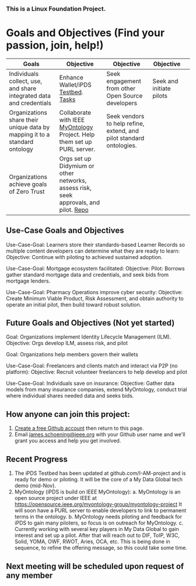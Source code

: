 ### This is a Linux Foundation Project. 
# Goals and Objectives (Find your passion, join, help!)

| Goals | Objective | Objective | Objective |   |
| ----------------------------- | -------------| ----------|  ----------| ----------|
|Individuals collect, use, and share integrated data and credentials |Enhance Wallet/iPDS [Testbed](https://iamtestingbed.com/).  [  Tasks](https://github.com/I-AM-project/tasks-for-volunteers/tree/main/Aries-Personal-Data-Store)|Seek engagement from other Open Source developers | Seek and initiate pilots |
|Organizations share their unique data by mapping it to a standard ontology|Collaborate with IEEE [MyOntology](https://opensource.ieee.org/myontology-group) Project. Help them set up PURL server. |Seek vendors to help refine, extend, and pilot standard ontologies. |
|Organizations achieve goals of Zero Trust |Orgs set up Didymium or other networks, assess risk, seek approvals, and pilot.  [Repo](https://github.com/I-AM-project/bbu-gf) | 

   


## Use-Case Goals and Objectives
Use-Case-Goal: Learners store their standards-based Learner Records so multiple content developers can determine what they are ready to learn:  Objective: Continue with piloting to achieved sustained adoption. 

Use-Case-Goal: Mortgage ecosystem facilitated: Objective: Pilot: Borrows gather standard mortgage data and credentials, and seek bids from mortgage lenders.  

Use-Case-Goal: Pharmacy Operations improve cyber security: Objective: Create Minimum Viable Product, Risk Assessment, and obtain authority to operate an initial pilot, then build toward robust solution. 

## Future Goals and Objectives (Not yet started)

Goal: Organizations implement Identity Lifecycle Management (ILM).  Objective: Orgs develop ILM, assess risk, and pilot

Goal: Organizations help members govern their wallets

Use-Case-Goal: Freelancers and clients match and interact via P2P (no platform): Objective: Recruit volunteer freelancers to help develop and pilot

Use-Case-Goal: Individuals save on insurance: Objective: Gather data models from many insurance companies, extend MyOntology, conduct trial where individual shares needed data and seeks bids. 

## How anyone can join this project:  
1. [Create a free Github account](https://github.com) then return to this page.
2. Email james.schoening@ieee.org with your Github user name and we'll grant you access and help you get involved.     

## Recent Progress
1. The iPDS Testbed has been updated at github.com/I-AM-project and is ready for demo or piloting. It will be the core of a My Data Global tech demo (mid-Nov).  
2. MyOntology (iPDS is build on IEEE MyOntology):
   a. MyOntology is an open source project under IEEE at https://opensource.ieee.org/myontology-group/myontology-project  It will soon have a PURL server to enable developers to link to permanent terms in the ontology. 
   b. MyOntology needs piloting and feedback for iPDS to gain many piloters, so focus is on outreach for MyOntology.
   c. Currently working with several key players in My Data Global to gain interest and set up a pilot.  After that will reach out to DIF, ToIP, W3C, Solid, YOMA, OWF, RWOT, Aries, OCA, etc. This is being done in sequence, to refine the offering message, so this could take some time. 


## Next meeting will be scheduled upon request of any member  

 

 
